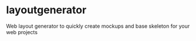 # layoutgenerator
Web layout generator to quickly create mockups and base skeleton for your web projects
